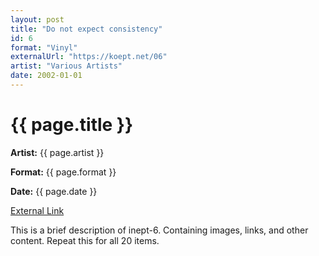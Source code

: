 ```yaml
---
layout: post
title: "Do not expect consistency"
id: 6
format: "Vinyl"
externalUrl: "https://koept.net/06"
artist: "Various Artists"
date: 2002-01-01
---
```


<h1>{{ page.title }}</h1>
<p><strong>Artist:</strong> {{ page.artist }}</p>
<p><strong>Format:</strong> {{ page.format }}</p>
<p><strong>Date:</strong> {{ page.date }}</p>
<a href="{{ page.externalUrl }}">External Link</a>

<p>This is a brief description of inept-6. Containing images, links, and other content.
Repeat this for all 20 items.</p>

